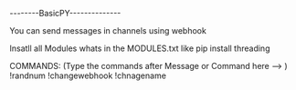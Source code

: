 --------BasicPY--------------

You can send messages in channels using webhook

Insatll all Modules whats in the MODULES.txt like pip install threading

COMMANDS: (Type the commands after Message or Command here --> )
!randnum
!changewebhook
!chnagename
